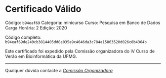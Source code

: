# Certificado Válido

Código: `b94eaf69`
Categoria: minicurso
Curso: Pesquisa em Banco de Dados
Carga Horária: 2
Edição: 2020


Código completo: `b94eaf69de249cb3814405dd8e035a9c4646da3c784a15863520d026c8b4364b`


Este certificado foi expedido pela Comissão organizadora do IV Curso de Verão em Bioinformática da UFMG.

----

Qualquer dúvida contacte a [_Comissão Organizadora_](<mailto:cursobioinfoufmg@gmail.com$subject=[Certificados]>)

